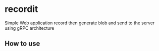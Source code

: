 # recordit

Simple Web application record then generate blob and send to the server using gRPC architecture

## How to use 

